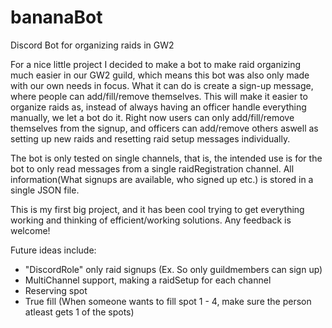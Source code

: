 # bananaBot
Discord Bot for organizing raids in GW2

For a nice little project I decided to make a bot to make raid organizing much easier in our GW2 guild, which means this bot was also
only made with our own needs in focus.
What it can do is create a sign-up message, where people can add/fill/remove themselves.
This will make it easier to organize raids as, instead of always having an officer handle everything manually, we let a bot do it.
Right now users can only add/fill/remove themselves from the signup, and officers can add/remove others aswell as setting up new raids
and resetting raid setup messages individually.

The bot is only tested on single channels, that is, the intended use is for the bot to only read messages from a single raidRegistration channel.
All information(What signups are available, who signed up etc.) is stored in a single JSON file.

This is my first big project, and it has been cool trying to get everything working and thinking of efficient/working solutions.
Any feedback is welcome!

Future ideas include:
- "DiscordRole" only raid signups (Ex. So only guildmembers can sign up)
- MultiChannel support, making a raidSetup for each channel
- Reserving spot
- True fill (When someone wants to fill spot 1 - 4, make sure the person atleast gets 1 of the spots)
